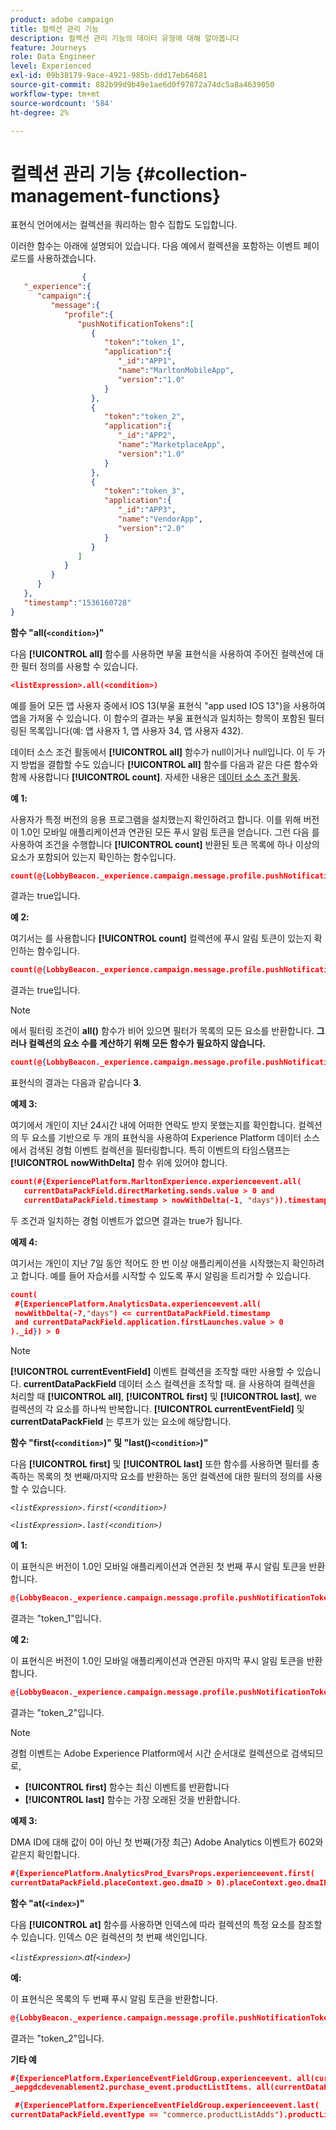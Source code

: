 ```yaml
---
product: adobe campaign
title: 컬렉션 관리 기능
description: 컬렉션 관리 기능의 데이터 유형에 대해 알아봅니다
feature: Journeys
role: Data Engineer
level: Experienced
exl-id: 09b38179-9ace-4921-985b-ddd17eb64681
source-git-commit: 882b99d9b49e1ae6d0f97872a74dc5a8a4639050
workflow-type: tm+mt
source-wordcount: '584'
ht-degree: 2%

---
```


# 컬렉션 관리 기능 {#collection-management-functions}

표현식 언어에서는 컬렉션을 쿼리하는 함수 집합도 도입합니다.

이러한 함수는 아래에 설명되어 있습니다. 다음 예에서 컬렉션을 포함하는 이벤트 페이로드를 사용하겠습니다.

```json
                { 
   "_experience":{ 
      "campaign":{ 
         "message":{ 
            "profile":{ 
               "pushNotificationTokens":[ 
                  { 
                     "token":"token_1",
                     "application":{ 
                        "_id":"APP1",
                        "name":"MarltonMobileApp",
                        "version":"1.0"
                     }
                  },
                  { 
                     "token":"token_2",
                     "application":{ 
                        "_id":"APP2",
                        "name":"MarketplaceApp",
                        "version":"1.0"
                     }
                  },
                  { 
                     "token":"token_3",
                     "application":{ 
                        "_id":"APP3",
                        "name":"VendorApp",
                        "version":"2.0"
                     }
                  }
               ]
            }
         }
      }
   },
   "timestamp":"1536160728"
}
```

**함수 &quot;all(`<condition>`)&quot;**

다음 **[!UICONTROL all]** 함수를 사용하면 부울 표현식을 사용하여 주어진 컬렉션에 대한 필터 정의를 사용할 수 있습니다.

```json
<listExpression>.all(<condition>)
```

예를 들어 모든 앱 사용자 중에서 IOS 13(부울 표현식 &quot;app used IOS 13&quot;)을 사용하여 앱을 가져올 수 있습니다. 이 함수의 결과는 부울 표현식과 일치하는 항목이 포함된 필터링된 목록입니다(예: 앱 사용자 1, 앱 사용자 34, 앱 사용자 432).

데이터 소스 조건 활동에서 **[!UICONTROL all]** 함수가 null이거나 null입니다. 이 두 가지 방법을 결합할 수도 있습니다 **[!UICONTROL all]** 함수를 다음과 같은 다른 함수와 함께 사용합니다 **[!UICONTROL count]**. 자세한 내용은 [데이터 소스 조건 활동](../condition-activity.md#data_source_condition).

**예 1:**

사용자가 특정 버전의 응용 프로그램을 설치했는지 확인하려고 합니다. 이를 위해 버전이 1.0인 모바일 애플리케이션과 연관된 모든 푸시 알림 토큰을 얻습니다. 그런 다음 를 사용하여 조건을 수행합니다 **[!UICONTROL count]** 반환된 토큰 목록에 하나 이상의 요소가 포함되어 있는지 확인하는 함수입니다.

```json
count(@{LobbyBeacon._experience.campaign.message.profile.pushNotificationTokens.all(currentEventField.application.version == "1.0").token}) > 0
```

결과는 true입니다.

**예 2:**

여기서는 를 사용합니다 **[!UICONTROL count]** 컬렉션에 푸시 알림 토큰이 있는지 확인하는 함수입니다.

```json
count(@{LobbyBeacon._experience.campaign.message.profile.pushNotificationTokens.all().token}) > 0
```

결과는 true입니다.

<!--Alternatively, you can check if there is no token in the collection:

   ```json
   count(@{LobbyBeacon._experience.campaign.message.profile.pushNotificationTokens.all().token}) == 0
   ```

The result will be false.

Here we use the count function in a condition to count the number of push notification tokens in the event.

`count(@{LobbyBeacon._experience.campaign.message.profile.pushNotificationTokens.all().token})`

The result is true.

Note that when the condition in the **all()** function is empty, the filter will return all the elements in the list. Hence, the expression above is equivalent to:

`count(@{LobbyBeacon._experience.campaign.message.profile.pushNotificationTokens.application.name})`

In both cases, the result of the expression is **3**.

A query of experience events recorded on the Adobe Experience Platform may or may not include the current event that triggered the current Journey. This will depend on the relative processing time with which [!DNL Journey Orchestration] sees an event and started evaluating conditions, versus the time it takes for that event to be ingested into the Adobe Experience Platform. For example, when using the .all() syntax to query experience events from the Adobe Experience Platform, we recommend enforcing the exclusion of the current event (by requiring an
earlier timestamp) in order to only consider prior events.-->

>[!NOTE]
>
>에서 필터링 조건이 **all()** 함수가 비어 있으면 필터가 목록의 모든 요소를 반환합니다. **그러나 컬렉션의 요소 수를 계산하기 위해 모든 함수가 필요하지 않습니다.**


```json
count(@{LobbyBeacon._experience.campaign.message.profile.pushNotificationTokens.token})
```

표현식의 결과는 다음과 같습니다 **3**.

**예제 3:**

여기에서 개인이 지난 24시간 내에 어떠한 연락도 받지 못했는지를 확인합니다. 컬렉션의 두 요소를 기반으로 두 개의 표현식을 사용하여 Experience Platform 데이터 소스에서 검색된 경험 이벤트 컬렉션을 필터링합니다. 특히 이벤트의 타임스탬프는 **[!UICONTROL nowWithDelta]** 함수 위에 있어야 합니다.

```json
count(#{ExperiencePlatform.MarltonExperience.experienceevent.all(
   currentDataPackField.directMarketing.sends.value > 0 and
   currentDataPackField.timestamp > nowWithDelta(-1, "days")).timestamp}) == 0
```

두 조건과 일치하는 경험 이벤트가 없으면 결과는 true가 됩니다.

**예제 4:**

여기서는 개인이 지난 7일 동안 적어도 한 번 이상 애플리케이션을 시작했는지 확인하려고 합니다. 예를 들어 자습서를 시작할 수 있도록 푸시 알림을 트리거할 수 있습니다.

```json
count(
 #{ExperiencePlatform.AnalyticsData.experienceevent.all(
 nowWithDelta(-7,"days") <= currentDataPackField.timestamp
 and currentDataPackField.application.firstLaunches.value > 0
)._id}) > 0
```

<!--**"All + Count" example 4:** here we use the count function in a boolean expression to see if there is push notification tokens in the collection.

`count(@{LobbyBeacon._experience.campaign.message.profile.pushNotificationTokens.all().application.name}) > 0`

The result will be:

`true`

Alternatively, you can check if there is NO token in the collection:

`count(@{LobbyBeacon._experience.campaign.message.profile.pushNotificationTokens.all().application.name}) =0`

The result will be:

`false`-->

>[!NOTE]
>
>**[!UICONTROL currentEventField]** 이벤트 컬렉션을 조작할 때만 사용할 수 있습니다. **currentDataPackField**
>데이터 소스 컬렉션을 조작할 때. 을 사용하여 컬렉션을 처리할 때 **[!UICONTROL all]**, **[!UICONTROL first]** 및 **[!UICONTROL last]**, we
>컬렉션의 각 요소를 하나씩 반복합니다. **[!UICONTROL currentEventField]** 및 **currentDataPackField**
>는 루프가 있는 요소에 해당합니다.

**함수 &quot;first(`<condition>`)&quot; 및 &quot;last()`<condition>`)&quot;**

다음 **[!UICONTROL first]** 및 **[!UICONTROL last]** 또한 함수를 사용하면 필터를 충족하는 목록의 첫 번째/마지막 요소를 반환하는 동안 컬렉션에 대한 필터의 정의를 사용할 수 있습니다.

_`<listExpression>.first(<condition>)`_

_`<listExpression>.last(<condition>)`_

**예 1:**

이 표현식은 버전이 1.0인 모바일 애플리케이션과 연관된 첫 번째 푸시 알림 토큰을 반환합니다.

```json
@{LobbyBeacon._experience.campaign.message.profile.pushNotificationTokens.first(currentEventField.application.version == "1.0").token
```

결과는 &quot;token_1&quot;입니다.

**예 2:**

이 표현식은 버전이 1.0인 모바일 애플리케이션과 연관된 마지막 푸시 알림 토큰을 반환합니다.

```json
@{LobbyBeacon._experience.campaign.message.profile.pushNotificationTokens.last(currentEventField.application.version == "1.0").token}
```

결과는 &quot;token_2&quot;입니다.

>[!NOTE]
>
>경험 이벤트는 Adobe Experience Platform에서 시간 순서대로 컬렉션으로 검색되므로,
>
>* **[!UICONTROL first]** 함수는 최신 이벤트를 반환합니다
>* **[!UICONTROL last]** 함수는 가장 오래된 것을 반환합니다.


**예제 3:**

DMA ID에 대해 값이 0이 아닌 첫 번째(가장 최근) Adobe Analytics 이벤트가 602와 같은지 확인합니다.

```json
#{ExperiencePlatform.AnalyticsProd_EvarsProps.experienceevent.first(
currentDataPackField.placeContext.geo.dmaID > 0).placeContext.geo.dmaID} == 602
```

**함수 &quot;at(`<index>`)&quot;**

다음 **[!UICONTROL at]** 함수를 사용하면 인덱스에 따라 컬렉션의 특정 요소를 참조할 수 있습니다.
인덱스 0은 컬렉션의 첫 번째 색인입니다.

_`<listExpression>`.at(`<index>`)_

**예:**

이 표현식은 목록의 두 번째 푸시 알림 토큰을 반환합니다.

```json
@{LobbyBeacon._experience.campaign.message.profile.pushNotificationTokens.at(1).token}
```

결과는 &quot;token_2&quot;입니다.

**기타 예**

```json
#{ExperiencePlatform.ExperienceEventFieldGroup.experienceevent. all(currentDataPackField._aepgdcdevenablement2.purchase_event.receipt_nbr == "10-337-4016"). 
_aepgdcdevenablement2.purchase_event.productListItems. all(currentDataPackField.SKU == "AB17 1234 1775 19DT B4DR 8HDK 762").name}
```

```json
 #{ExperiencePlatform.ExperienceEventFieldGroup.experienceevent.last(
currentDataPackField.eventType == "commerce.productListAdds").productListItems.last(currentDataPackField.priceTotal >= 150).name}
```
